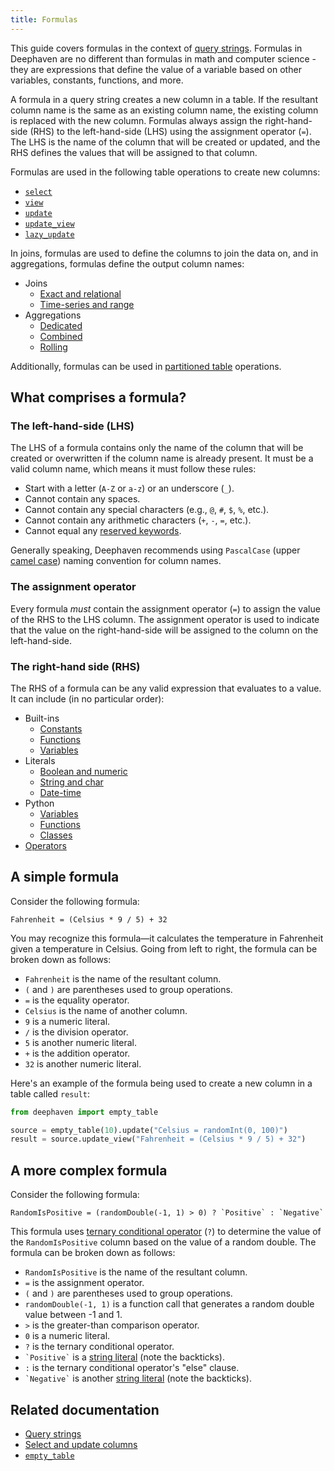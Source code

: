 ```yaml
---
title: Formulas
---
```


This guide covers formulas in the context of [query strings](./query-string-overview.md). Formulas in Deephaven are no different than formulas in math and computer science - they are expressions that define the value of a variable based on other variables, constants, functions, and more.

A formula in a query string creates a new column in a table. If the resultant column name is the same as an existing column name, the existing column is replaced with the new column. Formulas always assign the right-hand-side (RHS) to the left-hand-side (LHS) using the assignment operator (`=`). The LHS is the name of the column that will be created or updated, and the RHS defines the values that will be assigned to that column.

Formulas are used in the following table operations to create new columns:

- [`select`](../reference/table-operations/select/select.md)
- [`view`](../reference/table-operations/select/view.md)
- [`update`](../reference/table-operations/select/update.md)
- [`update_view`](../reference/table-operations/select/update-view.md)
- [`lazy_update`](../reference/table-operations/select/lazy-update.md)

In joins, formulas are used to define the columns to join the data on, and in aggregations, formulas define the output column names:

- Joins
  - [Exact and relational](./joins-exact-relational.md)
  - [Time-series and range](./joins-timeseries-range.md)
- Aggregations
  - [Dedicated](./dedicated-aggregations.md)
  - [Combined](./combined-aggregations.md)
  - [Rolling](./rolling-aggregations.md)

Additionally, formulas can be used in [partitioned table](./partitioned-tables.md) operations.

## What comprises a formula?

### The left-hand-side (LHS)

The LHS of a formula contains only the name of the column that will be created or overwritten if the column name is already present. It must be a valid column name, which means it must follow these rules:

- Start with a letter (`A-Z` or `a-z`) or an underscore (`_`).
- Cannot contain any spaces.
- Cannot contain any special characters (e.g., `@`, `#`, `$`, `%`, etc.).
- Cannot contain any arithmetic characters (`+`, `-`, `=`, etc.).
- Cannot equal any [reserved keywords](https://docs.oracle.com/javase/tutorial/java/nutsandbolts/_keywords.html).

Generally speaking, Deephaven recommends using `PascalCase` (upper [camel case](https://en.wikipedia.org/wiki/Camel_case)) naming convention for column names.

### The assignment operator

Every formula _must_ contain the assignment operator (`=`) to assign the value of the RHS to the LHS column. The assignment operator is used to indicate that the value on the right-hand-side will be assigned to the column on the left-hand-side.

### The right-hand side (RHS)

The RHS of a formula can be any valid expression that evaluates to a value. It can include (in no particular order):

- Built-ins
  - [Constants](./built-in-constants.md)
  - [Functions](./built-in-functions.md)
  - [Variables](./built-in-variables.md)
- Literals
  - [Boolean and numeric](./boolean-numeric-literals.md)
  - [String and char](./string-char-literals.md)
  - [Date-time](./date-time-literals.md)
- Python
  - [Variables](./python-variables.md)
  - [Functions](./python-functions.md)
  - [Classes](./python-classes.md)
- [Operators](./operators.md)

## A simple formula

Consider the following formula:

```text
Fahrenheit = (Celsius * 9 / 5) + 32
```

You may recognize this formula—it calculates the temperature in Fahrenheit given a temperature in Celsius. Going from left to right, the formula can be broken down as follows:

- `Fahrenheit` is the name of the resultant column.
- `(` and `)` are parentheses used to group operations.
- `=` is the equality operator.
- `Celsius` is the name of another column.
- `9` is a numeric literal.
- `/` is the division operator.
- `5` is another numeric literal.
- `+` is the addition operator.
- `32` is another numeric literal.

Here's an example of the formula being used to create a new column in a table called `result`:

```python order=result,source
from deephaven import empty_table

source = empty_table(10).update("Celsius = randomInt(0, 100)")
result = source.update_view("Fahrenheit = (Celsius * 9 / 5) + 32")
```

## A more complex formula

Consider the following formula:

```text
RandomIsPositive = (randomDouble(-1, 1) > 0) ? `Positive` : `Negative`
```

This formula uses [ternary conditional operator](./ternary-if-how-to.md) (`?`) to determine the value of the `RandomIsPositive` column based on the value of a random double. The formula can be broken down as follows:

- `RandomIsPositive` is the name of the resultant column.
- `=` is the assignment operator.
- `(` and `)` are parentheses used to group operations.
- `randomDouble(-1, 1)` is a function call that generates a random double value between -1 and 1.
- `>` is the greater-than comparison operator.
- `0` is a numeric literal.
- `?` is the ternary conditional operator.
- `` `Positive` `` is a [string literal](./string-char-literals.md) (note the backticks).
- `:` is the ternary conditional operator's "else" clause.
- `` `Negative` `` is another [string literal](./string-char-literals.md) (note the backticks).

## Related documentation

- [Query strings](./query-string-overview.md)
- [Select and update columns](./use-select-view-update.md)
- [`empty_table`](../reference/table-operations/create/emptyTable.md)
